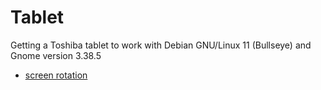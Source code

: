 # Tablet
Getting a Toshiba tablet to work with Debian GNU/Linux 11 (Bullseye) and Gnome version 3.38.5
* [screen rotation](/gnome_screen_rotation/How_I_Got_There.md)
